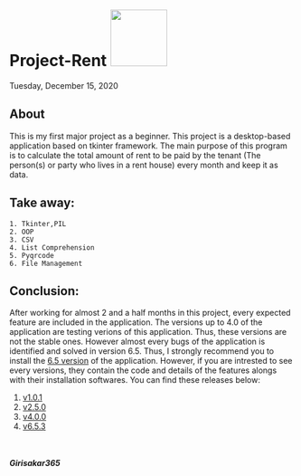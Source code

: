 # Project-Rent  <img src="https://github.com/girisakar365/Project-Images/blob/main/Rent/rent.png" width="100" height="100">

Tuesday, December 15, 2020

## About
This is my first major project as a beginner. This project is a desktop-based application based on tkinter framework. The main purpose of this program is to calculate the total amount of rent to be paid by the tenant (The person(s) or party who lives in a rent house) every month and keep it as data.

## Take away:
    1. Tkinter,PIL
    2. OOP
    3. CSV
    4. List Comprehension
    5. Pyqrcode
    6. File Management
## Conclusion:
After working for almost 2 and a half months in this project, every expected feature are included in the application. The versions up to 4.0 of the application are testing verions of this application. Thus, these versions are not the stable ones. However almost every bugs of the application is identified and solved in version 6.5. Thus, I strongly recommend you to install the [6.5 version](https://github.com/girisakar365/Rent/releases/tag/v6.5.3) of the application. However, if you are intrested to see every versions, they contain the code and details of the features alongs with their installation softwares. You can find these releases below:<br>


1. [v1.0.1](https://github.com/girisakar365/Rent/releases/tag/v1.0.1)
1. [v2.5.0](https://github.com/girisakar365/Rent/releases/tag/v2.5.0)
1. [v4.0.0](https://github.com/girisakar365/Rent/releases/tag/v4.0.0)
1. [v6.5.3](https://github.com/girisakar365/Rent/releases/tag/v6.5.3)

<br><br>
___Girisakar365___
